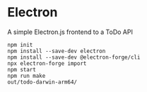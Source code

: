 # Electron
A simple Electron.js frontend to a ToDo API

    npm init
    npm install --save-dev electron
    npm install --save-dev @electron-forge/cli
    npx electron-forge import
    npm start
    npm run make
    out/todo-darwin-arm64/
